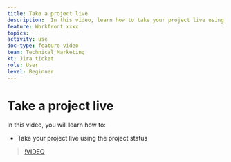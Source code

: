 ```yaml
---
title: Take a project live
description:  In this video, learn how to take your project live using the project status.
feature: Workfront xxxx
topics: 
activity: use
doc-type: feature video
team: Technical Marketing
kt: Jira ticket
role: User
level: Beginner
---
```

# Take a project live

In this video, you will learn how to:

* Take your project live using the project status

>[!VIDEO](https://video.tv.adobe.com/v/335093/?quality=12)
